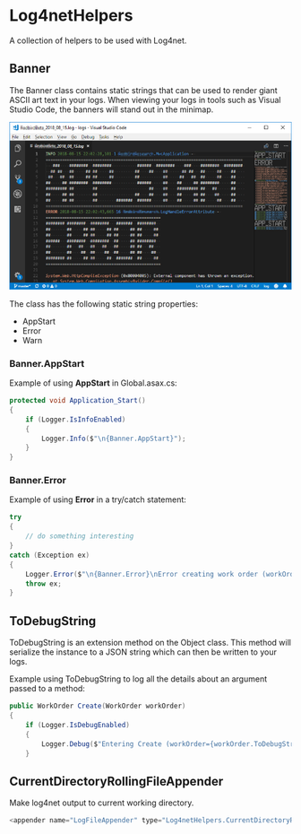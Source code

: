 # Log4netHelpers
A collection of helpers to be used with Log4net.
## Banner
The Banner class contains static strings that can be used to render giant ASCII art text in your logs. When viewing your logs in tools such as Visual Studio Code, the banners will stand out in the minimap.

![Example Banners](https://raw.githubusercontent.com/awjacobson/Log4netHelpers/master/docs/banner_example.png)

The class has the following static string properties:
* AppStart
* Error
* Warn
### Banner.AppStart
Example of using **AppStart** in Global.asax.cs:
```C#
protected void Application_Start()
{
    if (Logger.IsInfoEnabled)
    {
        Logger.Info($"\n{Banner.AppStart}");
    }
}
```
### Banner.Error
Example of using **Error** in a try/catch statement:
```C#
try
{
    // do something interesting
}
catch (Exception ex)
{
    Logger.Error($"\n{Banner.Error}\nError creating work order (workOrder={workOrder.ToDebugString()})", ex);
    throw ex;
}
```
## ToDebugString
ToDebugString is an extension method on the Object class. This method will serialize the instance to a JSON string which can then be written to your logs.

Example using ToDebugString to log all the details about an argument passed to a method:
```C#
public WorkOrder Create(WorkOrder workOrder)
{
    if (Logger.IsDebugEnabled)
    {
        Logger.Debug($"Entering Create (workOrder={workOrder.ToDebugString()})");
    }
```
## CurrentDirectoryRollingFileAppender
Make log4net output to current working directory.
```C#
<appender name="LogFileAppender" type="Log4netHelpers.CurrentDirectoryRollingFileAppender, Log4netHelpers">
```